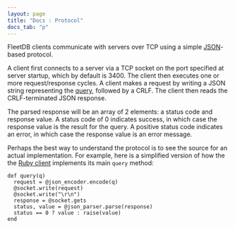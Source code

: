 ```yaml
---
layout: page
title: "Docs : Protocol"
docs_tab: "p"
---
```


FleetDB clients communicate with servers over TCP using a simple [JSON](http://json.org)-based protocol.

A client first connects to a server via a TCP socket on the port specified at server startup, which by default is 3400. The client then executes one or more request/response cycles. A client makes a request by writing a JSON string representing the [query](/docs/queries.html), followed by a CRLF. The client then reads the CRLF-terminated JSON response.

The parsed response will be an array of 2 elements: a status code and response value. A status code of 0 indicates success, in which case the response value is the result for the query. A positive status code indicates an error, in which case the response value is an error message.

Perhaps the best way to understand the protocol is to see the source for an actual implementation. For example, here is a simplified version of how the the [Ruby client](/docs/clients/ruby.html) implements its main `query` method:

    def query(q)
      request = @json_encoder.encode(q)
      @socket.write(request)
      @socket.write("\r\n")
      response = @socket.gets
      status, value = @json_parser.parse(response)
      status == 0 ? value : raise(value)
    end
